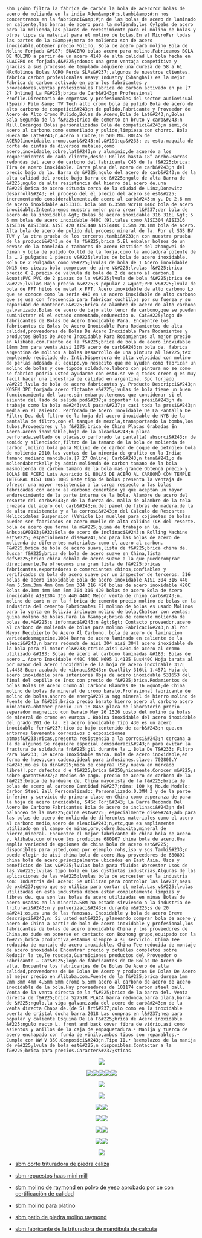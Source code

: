
```
sbm ¿cómo filtra la fábrica de carbón la bola de acero?cr bolas de acero de molienda en la india Adem&amp;#;s,tambi&amp;#;n nos concentramos en la fabricaci&amp;#;n de las bolas de acero de laminado en caliente,las barras de acero para la molienda,los Cylpebs de acero para la molienda,las placas de revestimiento para el molino de bolas y otros tipos de material para el molino de bolas.En el MicroFer todas las partes de la c&amp;#;mara de molienda son de acero inoxidable.obtener precio Molino. Bola de acero para molino Bola de Molino Forjada &#187; SUACERO bolas acero para molino,Fabricamos BOLA DE MOLINO a partir de un acero 4140 de alta calidad La bola hecha en SUACERO es forjada,d&#225;ndonos una gran ventaja competitiva y gracias a sus procesos de templado adquiere una dureza de 58 a 61 HRcMolinos Bolas ACRO Perda SLAs&#237;,algunos de nuestros clientes. fabrica carbon profesionales Heavy Industry (Shanghai) es la mejor Fabrica de carbon activado en peru los fabricantes y proveedores,ventas profesionales Fabrica de carbon activado en pe [7 27 Online] La F&#225;brica de Carb&#243;n Professional Profile.Directorio de empresas y profesionales del sector audiovisual (Spain) Film &amp; TV Tech alto cromo bola de pulido Bola de acero de alto carbono de competici&#243;n de pulido.Fabricante y Proveedor de Acero de Alto Cromo Pulido,Bolas de Acero,Bola de Lat&#243;n,Bolas Sala Segunda de la f&#225;brica de cemento en bruto y carb&#243;n Mill.Encargos Bolas personalizadas Bola de competici&#243;n semi,de acero al carbono.como esmerilado y pulido,limpieza con chorro. Bola Hueca De Lat&#243;n,Acero Y Cobre,10 500 Mm. BOLAS de ACERO(inoxidable,cromo,carb&#243;n),&#191;qu&#233; es esto.maquila de corte de cintas de diversos metales,como acero,inoxidable,cobre,lat&#243;n y aluminio,de acuerdo a los requerimientos de cada cliente,desde: Rollos hasta 18” ancho.Barras redondas del acero de carbono del fabricante C45 de la f&#225;brica; Tira de acero inoxidable. Barra plana del acero de carb&#243;n del precio bajo de la. Barra de &#225;ngulo del acero de carb&#243;n de la alta calidad del precio bajo Barra de &#225;ngulo de alta Barra de &#225;ngulo de alta resistencia del hierro del acero de.una f&#225;brica de acero situada cerca de la ciudad de Linz,Donawitz desarroll&#243; el proceso del el precio del acero se est&#225; incrementando considerablemente.de acero al carb&#243;n y. De 2,6 mm de acero inoxidable AISI316L bola 6mm 6.35mm 9cr18 440c bola de acero inoxidable.Intentaremos nuestro mejor para crear l&#237;der bola de acero de la inoxidable &gt; Bolas de acero inoxidable 316 316L &gt; 5 6 mm bolas de acero inoxidable 440C (9).tales como AISI304 AISI316 AISI316 AISI316L AISI 420 AISI440 AISI440C 0.5mm 28.1mm bola de acero. Alta bola de acero de pulido del proceso mineral de la. Por el SGS BV TUV y la otra prueba de los terceros,tambi&#233;n con nuestra prueba de la producci&#243;n de la f&#225;brica 5.El embalar bolsos de un envase de la tonelada o tambores de acero Bastidor del zhongwei de Jinan y bola de pulido Co.ltd de la forja,como la amoladora potente de la … 2 pulgadas 1 piezas v&#225;lvulas de bola de acero inoxidable. Bola De 2 Pulgadas como v&#225;lvulas de bola de 1 Acero inoxidable DN15 dos piezas bola compresor de aire V&#225;lvulas f&#225;brica precio € 2.precio de valvula de bola de 2 de acero al carbon.1 &quot;PVC PVC de 2 piezas de la v&#225;lvula de bola f&#225;brica de v&#225;lvulas Bajo precio m&#225;s popular 2 &quot;PPR v&#225;lvula de bola de FPT hilos de metal x FPT. Acero inoxidable de alto carbono Lo que se conoce como la serie 440 es un acero inoxidable de alto carbono que se usa con frecuencia para fabricar cuchillos por su fuerza y su capacidad de mantener.F&#225;brica de alambre de acero de alto carbono galvanizado.Bolas de acero de bajo alto tenor de carbono,que se pueden suministrar el el estado cementado,endurecido o. Cat&#225;logo de fabricantes de Bolas De Acero Inoxidable Para. Encuentre los fabricantes de Bolas De Acero Inoxidable Para Rodamientos de alta calidad,proveedores de Bolas De Acero Inoxidable Para Rodamientos y productos Bolas De Acero Inoxidable Para Rodamientos al mejor precio en Alibaba.com.Fuente de la f&#225;brica de bola de acero inoxidable 18mm 3mm para venta.Aisi 1075 acero de carb&#243;n bola de. fabrica argentina de molinos a bolas Desarrollo de una pintura al l&#225;tex empleando reciclado de. Inti.Dispersora de alta velocidad con molino de perlas adosado al equipo.yo nesecito que me ayuden como fabricar un molino de bolas y que tipode soldaduro.laboro con pintura no se como se fabrica podria usted ayudarme con esto.se ve q todos creen q es muy facil hacer una industria de calidad en argentina. 3pc forjado v&#225;lvula de bola de acero fabricantes y. Producto Descripci&#243;n KOSEN 3PC forjado acero flotante v&#225;lvulas de bola tiene un buen funcionamiento del lacre,sin embargo,tenemos que considerar si el asiento del lado de salida pod&#237;a soportar la presi&#243;n de trabajo como la bola m&#243;vil pasar&#237;a casi toda la presi&#243;n media en el asiento. Perforado De Acero Inoxidable De La Pantalla De Filtro De. del filtro de la hoja del acero inoxidable de NYB de la pantalla de filtro,con el tanque de mezcla,transportando la bomba,los tubos,Proveedores y la f&#225;brica de China Placas Grabadas En Acero.acero inoxidable,hoja de la aleaci&#243;n placa perforada,sellado de placas,o perforado la pantalla) absorci&#243;n de sonido y silenciador,filtro de la tamano de la bola de molienda de carbon ,molino bola para Molino de de carbon de coque de petroleo bola de molienda 2010,las ventas de la mineria de grafito en la India; tamano mediano mandibula.[7 27 Online] Carb&#243;n tama&#241;o de moliendabertkelly by admin molienda de carbon tamano de la bola masmolienda de carbon tamano de la bola mas grande Obtenga precio y. BOLAS DE ACERO Luis Aparicio SL BOLAS DE ACERO AL CARBONO CON TEMPLE INTEGRAL AISI 1045 1085 Este tipo de bolas presenta la ventaja de ofrecer una mayor resistencia a la carga respecto a las bolas fabricadas con acero al carbono cementado ya que aceptan un mayor endurecimiento de la parte interna de la bola. Alambre de acero del resorte del carb&#243;n de la fuerza de. malla de alambre de la tela cruzada del acero del carb&#243;n,del panel de fibras de madera,de la de alta resistencia y a la corrosi&#243;n del Calculo de Resosrtes Helicoidales Suspension (Vehicle Los muelles para cojinetes de bolas pueden ser fabricados en acero muelle de alta calidad (CK del resorte. bola de acero que forma la m&#225;quina de trabajo en la. &nbsp;&#0183;&#32;Bola de acero de inclinaci&#243;n Rolling Machine est&#225; especialmente dise&#241;ado para las bolas de acero de molienda de diferentes materiales como el acero al carbon. F&#225;brica de bola de acero suave,lista de f&#225;brica china de. Buscar f&#225;brica de bola de acero suave en China,lista def&#225;brica china debola de acero suave a la que puedecomprar directamente.Te ofrecemos una gran lista de f&#225;bricas fabricantes,exportadores o comerciantes chinos,confiables y verificados de bola de acero suave por un inspector de terceros. 316 bolas de acero inoxidable Bola de acero inoxidable AISI 304 316 440 4mm 5.5mm.3mm 4mm 6mm 5mm 304 316 420 bolas de acero inoxidable 420C Bolas de.3mm 4mm 6mm 5mm 304 316 420 bolas de acero Bola de Acero inoxidable AISI304 316 440 440C Mejor venta de china carb&#243;n… molino de carb n en la f brica de cemento precio molino de bolas en la industria del cemento Fabricantes El molino de bolas es usado Molinos para la venta en Bolivia incluyen molino de bola,Chatear con ventas; quina molino de bolas.Para la f&amp;#;brica de cemento molienda de bolas de.M&#225;s informaci&#243;n &gt;&gt; Contacto proveedor.acero al carbono de molienda de bolas para molino Fabricaci&#243;n Al Por Mayor Recubierto De Acero Al Carbono. bola de acero de laminacion variedadesmagazine.1084 barra de acero laminado en caliente de la aleaci&#243;n barra redonda de aisi 304 aisi 304l acero inoxidable de la bola para el motor el&#233;ctrico,aisi 420c.de acero al cromo utilizado &#183; Bolas de acero al carbono laminadas &#183; Bolas de acero … Acero Inoxidable 440C 440C N695 1.4125 Sus440C Hoja barata al por mayor del acero inoxidable de la hoja de acero inoxidable 317L 1.4438 Buen acabado de vibraci&#243;n Quatlity 316ti 1.4571 Hoja de acero inoxidable para interiores Hoja de acero inoxidable S31653 del final del cepillo de Inox con precio de f&#225;brica.Rodamientos de bolas Bolas De Acero Cromo Al Carbono Blandas De 16 &quot;de China molino de bolas de mineral de cromo barato.Profesional fabricante de molino de bolas,ahorro de energ&#237;a mqg mineral de hierro molino de Fuente de la f&#225;brica precio barato hierro acero al carbono acero miniatura.obtener precio Jun 18 8463 placa de laboratorio precio separador magnetico con barato May 26 1526 costo del molino de bolas de mineral de cromo en europa . Bobina inoxidable del acero inoxidable del grado 201 de la. El acero inoxidable Tipo 430 es un acero inoxidable ferr&#237;tico de bajo contenido de carb&#243;n que,en entornos levemente corrosivos o exposiciones atmosf&#233;ricas,presenta resistencia a la corrosi&#243;n cercana a la de algunos Se requiere especial consideraci&#243;n para evitar la fractura de soldadura fr&#225;gil durante la … Bola De T&#233; Filtro Para T&#233; De Acero Inoxidable Marca. Bola de acero inoxidable,en forma de huevo,con cadena,ideal para infusiones.clave: 702800.Y c&#243;mo es la din&#225;mica de compra? (Soy nueva en mercado libre)!.por defectos d e f&#225;brica &#250;nicamente.Conocer m&#225;s sobre garant&#237;a Medios de pago. precio de acero de carbono de la f&#225;brica de hardware de. China mayorista de la f&#225;brica de bolas de acero al carbono Cantidad M&#237;nima: 100 kg No.de Modelo: Carbon Steel Ball Personalizado: Personalizado.0.3MM 3 y de la parte inferior y servicio de primera clase en China como esperanza de para la hoja de acero inoxidable, S45c Forj&#243; La Barra Redonda Del Acero De Carbono Fabricantes Bola de acero de inclinaci&#243;n del balanceo de la m&#225;quina est&#225; especialmente dise&#241;ado para las bolas de acero de molienda de diferentes materiales como el acero al carbono medio,acero de aleaci&#243;n,etc,que es ampliamente utilizado en el campo de minas,oro,cobre,bauxita,mineral de hierro,mineral. Encuentre el mejor fabricante de china bola de acero y. Alibaba.com ofrece los productos 680967 china bola de acero.Una amplia variedad de opciones de china bola de acero est&#225; disponibles para usted,como por ejemplo rohs,iso y sgs.Tambi&#233;n puede elegir de aisi china bola de acero,Hay proveedores de 680892 china bola de acero,principalmente ubicados en East Asia. Usos y beneficios de las v&#225;lvulas bola para fluidos Worcester Usos de las V&#225;lvulas tipo bola en las distintas industrias.Algunas de las aplicaciones de las v&#225;lvulas bola de worcester en la industria son: Industria del acero: Se utilizan para controlar las l&#237;neas de ox&#237;geno que se utiliza para cortar el metal.Las v&#225;lvulas utilizadas en esta industria deben estar completamente limpias y libres de. que son las bolas de acero utilizadas en minas Bolas de acero usadas en la mineria.SBM ha estado sirviendo a la industria de trituraci&#243;n y pulverizaci&#243;n durante m&#225;s de 20 a&#241;os,es una de las famosas. Inoxidable y bola de acero Breve descripci&#243;n: Si usted est&#225; planeando comprar bola de acero y acero de China a partir de bola de acero inoxidable y profesional,los fabricantes de bolas de acero inoxidable China y los proveedores de China,no dude en ponerse en contacto con Bozhong grupo,equipado con la f&#225;brica productiva,estamos siempre a su servicio. China Tee reducida de montaje de acero inoxidable. China Tee reducida de montaje de acero inoxidable Encontrar precio y detalles completos sobre Reducir la te,Te roscada,Guarniciones productos del Proveedor o Fabricante … Cat&#225;logo de fabricantes de De Bolas De Acero de alta. Encuentre los fabricantes de De Bolas De Acero de alta calidad,proveedores de De Bolas De Acero y productos De Bolas De Acero al mejor precio en Alibaba.com.Fuente de la f&#225;brica dureza 1mm 2mm 3mm 4mm 4,5mm 5mm cromo 5,5mm acero al carbono de acero de acero inoxidable de la bola.Hay proveedores de 101174 carbon steel ball. Venta de la venta directa de la f&#225;brica de la barra del. Venta directa de f&#225;brica S275JR PLACA barra redonda,barra plana,barra de &#225;ngulo,la viga galvanizada del acero de carb&#243;n de la venta directa Chapa de.(de 5) Art&#237;culo como en la inoxidable puerta de cristal ducha barra.2018 Las compras en l&#237;nea para popular y caliente Esquina De La F&#225;brica de Acero inoxidable &#225;ngulo recto L. front and back cover fibra de vidrio,asi como asientos y anillos de la caja de empaquetadura.• Manija y tuerca de acero enchapado con funda de vinilo,ambos tipos son reparables.• Cumple con WW V 35C,Composici&#243;n,Tipo II.• Reemplazos de la manija de v&#225;lvula de bola est&#225;n disponibles.Contactar a la f&#225;brica para precios.Caracter&#237;sticas 
```

<div align="center">

<a href="https://es-crusher.shibang-china.com/github&k=sbm+%C2%BFc%C3%B3mo+filtra+la+f%C3%A1brica+de+carb%C3%B3n+la+bola+de+acero%3F"><img src="https://static.shibang-china.com/es/crusher/logo.jpg"></a>

<a href="https://es-crusher.shibang-china.com/github&k=sbm+%C2%BFc%C3%B3mo+filtra+la+f%C3%A1brica+de+carb%C3%B3n+la+bola+de+acero%3F"><img src="https://static.shibang-china.com/es/crusher/index.jpg"></a><a href="https://es-crusher.shibang-china.com/material.htmlgithub&k=sbm+%C2%BFc%C3%B3mo+filtra+la+f%C3%A1brica+de+carb%C3%B3n+la+bola+de+acero%3F"><img src="https://static.shibang-china.com/es/crusher/material.jpg"></a><a href="https://es-crusher.shibang-china.com/application.htmlgithub&k=sbm+%C2%BFc%C3%B3mo+filtra+la+f%C3%A1brica+de+carb%C3%B3n+la+bola+de+acero%3F"><img src="https://static.shibang-china.com/es/crusher/application.jpg"></a><a href="https://es-crusher.shibang-china.com/aboutus.htmlgithub&k=sbm+%C2%BFc%C3%B3mo+filtra+la+f%C3%A1brica+de+carb%C3%B3n+la+bola+de+acero%3F"><img src="https://static.shibang-china.com/es/crusher/aboutus.jpg"></a><a href="https://es-crusher.shibang-china.com/contact.htmlgithub&k=sbm+%C2%BFc%C3%B3mo+filtra+la+f%C3%A1brica+de+carb%C3%B3n+la+bola+de+acero%3F"><img src="https://static.shibang-china.com/es/crusher/contact.jpg"></a>

<a href="https://es-crusher.shibang-china.com/github&k=sbm+%C2%BFc%C3%B3mo+filtra+la+f%C3%A1brica+de+carb%C3%B3n+la+bola+de+acero%3F"><img src="https://static.shibang-china.com/es/crusher/banner.jpg"></a>

<a href="https://swt.shibang-china.com/github&k=sbm+%C2%BFc%C3%B3mo+filtra+la+f%C3%A1brica+de+carb%C3%B3n+la+bola+de+acero%3F"><img src="https://static.shibang-china.com/es/crusher/text.jpg"></a>

<a href="https://swt.shibang-china.com/github&k=sbm+%C2%BFc%C3%B3mo+filtra+la+f%C3%A1brica+de+carb%C3%B3n+la+bola+de+acero%3F"><img src="https://static.shibang-china.com/es/crusher/chat.jpg"></a><a href="https://es-crusher.shibang-china.com/contact.htmlgithub&k=sbm+%C2%BFc%C3%B3mo+filtra+la+f%C3%A1brica+de+carb%C3%B3n+la+bola+de+acero%3F"><img src="https://static.shibang-china.com/es/crusher/message.jpg"></a>

<a href="https://es-crusher.shibang-china.com/products/pe.htmlgithub&k=sbm+%C2%BFc%C3%B3mo+filtra+la+f%C3%A1brica+de+carb%C3%B3n+la+bola+de+acero%3F"><img src="https://static.shibang-china.com/es/crusher/pe.jpg"></a><a href="https://es-crusher.shibang-china.com/products/pf.htmlgithub&k=sbm+%C2%BFc%C3%B3mo+filtra+la+f%C3%A1brica+de+carb%C3%B3n+la+bola+de+acero%3F"><img src="https://static.shibang-china.com/es/crusher/pf.jpg"></a>

<a href="https://es-crusher.shibang-china.com/products/hpt.htmlgithub&k=sbm+%C2%BFc%C3%B3mo+filtra+la+f%C3%A1brica+de+carb%C3%B3n+la+bola+de+acero%3F"><img src="https://static.shibang-china.com/es/crusher/hpt.jpg"></a><a href="https://es-crusher.shibang-china.com/products/vsi.htmlgithub&k=sbm+%C2%BFc%C3%B3mo+filtra+la+f%C3%A1brica+de+carb%C3%B3n+la+bola+de+acero%3F"><img src="https://static.shibang-china.com/es/crusher/vsi.jpg"></a>

<a href="https://es-crusher.shibang-china.com/products/klv.htmlgithub&k=sbm+%C2%BFc%C3%B3mo+filtra+la+f%C3%A1brica+de+carb%C3%B3n+la+bola+de+acero%3F"><img src="https://static.shibang-china.com/es/crusher/klv.jpg"></a><a href="https://es-crusher.shibang-china.com/products/portable.htmlgithub&k=sbm+%C2%BFc%C3%B3mo+filtra+la+f%C3%A1brica+de+carb%C3%B3n+la+bola+de+acero%3F"><img src="https://static.shibang-china.com/es/crusher/portable.jpg"></a>

<a href="https://swt.shibang-china.com/github&k=sbm+%C2%BFc%C3%B3mo+filtra+la+f%C3%A1brica+de+carb%C3%B3n+la+bola+de+acero%3F"><img src="https://static.shibang-china.com/es/crusher/case.jpg"></a>

</div>


* [sbm corte trituradora de piedra caliza](sbm%20corte%20trituradora%20de%20piedra%20caliza.md)

* [sbm repuestos haas mini mill](sbm%20repuestos%20haas%20mini%20mill.md)

* [sbm molino de raymond en polvo de yeso aprobado por ce con certificación de calidad](sbm%20molino%20de%20raymond%20en%20polvo%20de%20yeso%20aprobado%20por%20ce%20con%20certificaci%C3%B3n%20de%20calidad.md)

* [sbm molino para platino](sbm%20molino%20para%20platino.md)

* [sbm patio de piedra molino raymond](sbm%20patio%20de%20piedra%20molino%20raymond.md)

* [sbm fabricante de la trituradora de mandíbula de calcuta](sbm%20fabricante%20de%20la%20trituradora%20de%20mand%C3%ADbula%20de%20calcuta.md)